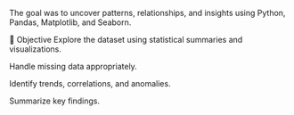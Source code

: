 The goal was to uncover patterns, relationships, and insights using Python, Pandas, Matplotlib, and Seaborn.

🎯 Objective
Explore the dataset using statistical summaries and visualizations.

Handle missing data appropriately.

Identify trends, correlations, and anomalies.

Summarize key findings.
